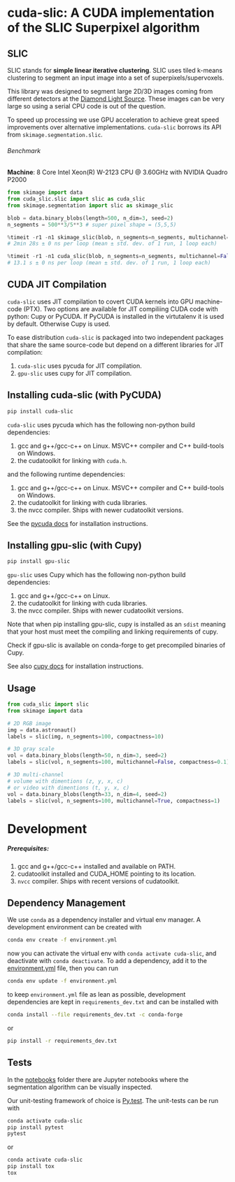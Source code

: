 # cuda-slic: A CUDA implementation of the SLIC Superpixel algorithm

## SLIC
SLIC stands for __simple linear iterative clustering__. SLIC uses
tiled k-means clustering to segment an input image into a set
of superpixels/supervoxels.

This library was designed to segment large 2D/3D images coming from different
detectors at the [Diamond Light Source](https://diamond.ac.uk). These images
can be very large so using a serial CPU code is out of the question.

To speed up processing we use GPU acceleration to achieve great speed
improvements over alternative implementations. `cuda-slic` borrows its API
from `skimage.segmentation.slic`.
###### Benchmark
__Machine__: 8 Core Intel Xeon(R) W-2123 CPU @ 3.60GHz with NVIDIA Quadro P2000
```python
from skimage import data
from cuda_slic.slic import slic as cuda_slic
from skimage.segmentation import slic as skimage_slic

blob = data.binary_blobs(length=500, n_dim=3, seed=2)
n_segments = 500**3/5**3 # super pixel shape = (5,5,5)

%timeit -r1 -n1 skimage_slic(blob, n_segments=n_segments, multichannel=False, max_iter=5)
# 2min 28s ± 0 ns per loop (mean ± std. dev. of 1 run, 1 loop each)

%timeit -r1 -n1 cuda_slic(blob, n_segments=n_segments, multichannel=False, max_iter=5)
# 13.1 s ± 0 ns per loop (mean ± std. dev. of 1 run, 1 loop each)
```
## CUDA JIT Compilation
`cuda-slic` uses JIT compilation to covert CUDA kernels into GPU machine-code (PTX).
Two options are available for JIT compiliing CUDA code with python: Cupy or PyCUDA.
If PyCUDA is installed in the virtutalenv it is used by default. Otherwise Cupy is
used.

To ease distribution `cuda-slic` is packaged into two independent packages that share
the same source-code but depend on a different libraries for JIT compilation:
1. `cuda-slic` uses pycuda for JIT compilation.
2. `gpu-slic` uses cupy for JIT compilation.

## Installing cuda-slic (with PyCUDA)
```bash
pip install cuda-slic
```
`cuda-slic` uses pycuda which has the following non-python
build dependencies:
1. gcc and g++/gcc-c++ on Linux. MSVC++ compiler and C++ build-tools on Windows.
2. the cudatoolkit for linking with `cuda.h`.

and the following runtime dependencies:
1. gcc and g++/gcc-c++ on Linux. MSVC++ compiler and C++ build-tools on Windows.
2. the cudatoolkit for linking with cuda libraries.
3. the nvcc compiler. Ships with newer cudatoolkit versions.

See the [pycuda docs](https://wiki.tiker.net/PyCuda/Installation/) for 
installation instructions.

## Installing gpu-slic (with Cupy)
```bash
pip install gpu-slic
```
`gpu-slic` uses Cupy which has the following non-python
build dependencies:
1. gcc and g++/gcc-c++ on Linux.
2. the cudatoolkit for linking with cuda libraries.
3. the nvcc compiler. Ships with newer cudatoolkit versions.

Note that when pip installing gpu-slic, cupy is installed as an `sdist`
meaning that your host must meet the compiling and linking requirements
of cupy.

Check if gpu-slic is available on conda-forge to get
precompiled binaries of Cupy.

See also [cupy docs](https://docs.cupy.dev/en/stable/install.html) for 
installation instructions.

## Usage
```python
from cuda_slic import slic
from skimage import data

# 2D RGB image
img = data.astronaut() 
labels = slic(img, n_segments=100, compactness=10)

# 3D gray scale
vol = data.binary_blobs(length=50, n_dim=3, seed=2)
labels = slic(vol, n_segments=100, multichannel=False, compactness=0.1)

# 3D multi-channel
# volume with dimentions (z, y, x, c)
# or video with dimentions (t, y, x, c)
vol = data.binary_blobs(length=33, n_dim=4, seed=2)
labels = slic(vol, n_segments=100, multichannel=True, compactness=1)
```

# Development
##### Prerequisites:
1. gcc and g++/gcc-c++ installed and available on PATH.
2. cudatoolkit installed and CUDA_HOME pointing to its location.
3. `nvcc` compiler. Ships with recent versions of cudatoolkit.

## Dependency Management

We use `conda` as a dependency installer and virtual env manager.
A development environment can be created with
```bash
conda env create -f environment.yml
```
now you can activate the virtual env with `conda activate cuda-slic`,
and deactivate with `conda deactivate`.
To add a dependency, add it to the [environment.yml](environment.yml) file, then you can run
```bash
conda env update -f environment.yml
```
to keep `environment.yml` file as lean as possible, development dependencies
are kept in `requirements_dev.txt` and can be installed with
```bash
conda install --file requirements_dev.txt -c conda-forge
```
or
```bash
pip install -r requirements_dev.txt
```

## Tests
In the [notebooks](notebooks) folder there are Jupyter notebooks
where the segmentation algorithm can be visually inspected.

Our unit-testing framework of choice is [Py.test](https://docs.pytest.org/en/latest/).
The unit-tests can be run with
```bash
conda activate cuda-slic
pip install pytest
pytest
```
or
```bash
conda activate cuda-slic
pip install tox
tox
```